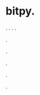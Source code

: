 # bitpy.
.
.
.
.












.






















































.
























.



























.

















































































.






